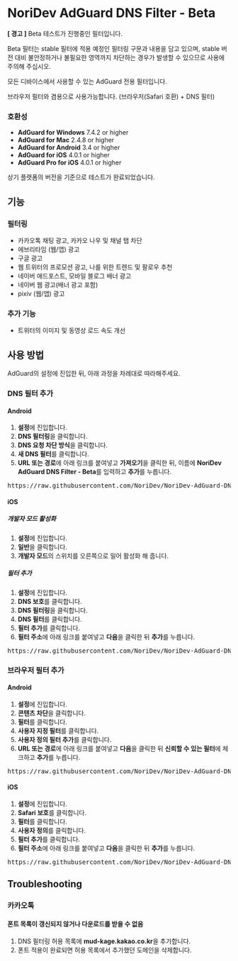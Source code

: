 # NoriDev AdGuard DNS Filter - Beta
**[ 경고 ]** Beta 테스트가 진행중인 필터입니다.

Beta 필터는 stable 필터에 적용 예정인 필터링 구문과 내용을 담고 있으며, stable 버전 대비 불안정하거나 불필요한 영역까지 차단하는 경우가 발생할 수 있으므로 사용에 주의해 주십시오.

모든 디바이스에서 사용할 수 있는 AdGuard 전용 필터입니다.

브라우저 필터와 겸용으로 사용가능합니다. (브라우저(Safari 호환) + DNS 필터)

### 호환성
- **AdGuard for Windows** 7.4.2 or higher
- **AdGuard for Mac** 2.4.8 or higher
- **AdGuard for Android** 3.4 or higher
- **AdGuard for iOS** 4.0.1 or higher
- **AdGuard Pro for iOS** 4.0.1 or higher

상기 플랫폼의 버전을 기준으로 테스트가 완료되었습니다.

## 기능
### 필터링
- 카카오톡 채팅 광고, 카카오 나우 및 채널 탭 차단
- 에브리타임 (웹/앱) 광고
- 구글 광고
- 웹 트위터의 프로모션 광고, 나를 위한 트렌드 및 팔로우 추천
- 네이버 애드포스트, 모바일 블로그 배너 광고
- 네이버 웹 광고(배너 광고 포함)
- pixiv (웹/앱) 광고

### 추가 기능
- 트위터의 이미지 및 동영상 로드 속도 개선

## 사용 방법
AdGuard의 설정에 진입한 뒤, 아래 과정을 차례대로 따라해주세요.

### DNS 필터 추가
#### Android
1. **설정**에 진입합니다.
2. **DNS 필터링**을 클릭합니다.
3. **DNS 요청 차단 방식**을 클릭합니다.
4. **새 DNS 필터**를 클릭합니다.
5. **URL 또는 경로**에 아래 링크를 붙여넣고 **가져오기**을 클릭한 뒤, 이름에 **NoriDev AdGuard DNS Filter - Beta**를 입력하고 **추가**를 누릅니다.
<pre>https://raw.githubusercontent.com/NoriDev/NoriDev-AdGuard-DNS-Filter/beta/filter/filter.txt</pre>

#### iOS
##### 개발자 모드 활성화
1. **설정**에 진입합니다.
2. **일반**을 클릭합니다.
3. **개발자 모드**의 스위치를 오른쪽으로 밀어 활성화 해 줍니다.

##### 필터 추가
1. **설정**에 진입합니다.
2. **DNS 보호**를 클릭합니다.
3. **DNS 필터링**을 클릭합니다.
4. **DNS 필터**를 클릭합니다.
5. **필터 추가**를 클릭합니다.
6. **필터 주소**에 아래 링크를 붙여넣고 **다음**을 클릭한 뒤 **추가**를 누릅니다.
<pre>https://raw.githubusercontent.com/NoriDev/NoriDev-AdGuard-DNS-Filter/beta/filter/filter.txt</pre>

### 브라우저 필터 추가
#### Android
1. **설정**에 진입합니다.
2. **콘텐츠 차단**을 클릭합니다.
3. **필터**를 클릭합니다.
4. **사용자 지정 필터**를 클릭합니다.
5. **사용자 정의 필터 추가**를 클릭합니다.
6. **URL 또는 경로**에 아래 링크를 붙여넣고 **다음**을 클릭한 뒤 **신뢰할 수 있는 필터**에 체크하고 **추가**를 누릅니다.
<pre>https://raw.githubusercontent.com/NoriDev/NoriDev-AdGuard-DNS-Filter/beta/filter/filter.txt</pre>

#### iOS
1. **설정**에 진입합니다.
2. **Safari 보호**를 클릭합니다.
3. **필터**를 클릭합니다.
4. **사용자 정의**를 클릭합니다.
5. **필터 추가**를 클릭합니다.
6. **필터 주소**에 아래 링크를 붙여넣고 **다음**을 클릭한 뒤 **추가**를 누릅니다.
<pre>https://raw.githubusercontent.com/NoriDev/NoriDev-AdGuard-DNS-Filter/beta/filter/filter.txt</pre>

## Troubleshooting
### 카카오톡
#### 폰트 목록이 갱신되지 않거나 다운로드를 받을 수 없음
1. DNS 필터링 허용 목록에 **mud-kage.kakao.co.kr**을 추가합니다.
2. 폰트 적용이 완료되면 허용 목록에서 추가했던 도메인을 삭제합니다.
